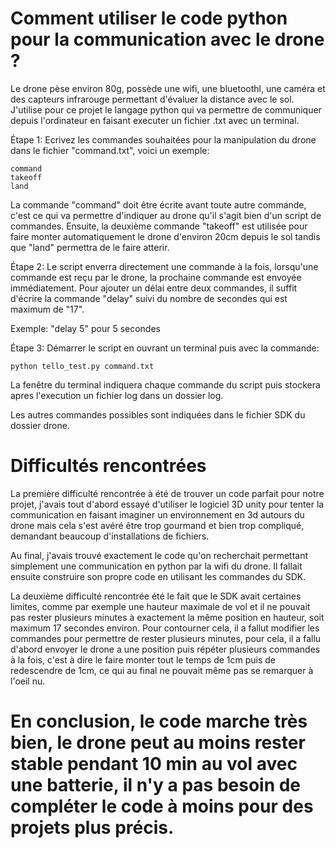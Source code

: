 # Comment utiliser le code python pour la communication avec le drone ?

Le drone pèse environ 80g, possède une wifi, une bluetoothl, une caméra et des capteurs infrarouge permettant d'évaluer la distance avec le sol. J'utilise pour ce projet le langage python qui va permettre de communiquer depuis l'ordinateur en faisant executer un fichier .txt avec un terminal.

Étape 1:
Ecrivez les commandes souhaitées pour la manipulation du drone dans le fichier "command.txt", voici un exemple:

```
command
takeoff
land
```

La commande "command" doit être écrite avant toute autre commande, c'est ce qui va permettre d'indiquer au drone qu'il s'agit bien d'un script de commandes.
Ensuite, la deuxième commande "takeoff" est utilisée pour faire monter automatiquement le drone d'environ 20cm depuis le sol tandis que "land" permettra de le faire atterir.

Étape 2:
Le script enverra directement une commande à la fois, lorsqu'une commande est reçu par le drone, la prochaine commande est envoyée immédiatement.
Pour ajouter un délai entre deux commandes, il suffit d'écrire la commande "delay" suivi du nombre de secondes qui est maximum de "17".

Exemple: "delay 5"
pour 5 secondes

Étape 3:
Démarrer le script en ouvrant un terminal puis avec la commande:

```
python tello_test.py command.txt
```
La fenêtre du terminal indiquera chaque commande du script puis stockera apres l'execution un fichier log dans un dossier log.

Les autres commandes possibles sont indiquées dans le fichier SDK du dossier drone.

# Difficultés rencontrées

La première difficulté rencontrée à été de trouver un code parfait pour notre projet, j'avais tout d'abord essayé d'utiliser le logiciel 3D unity pour tenter la communication en faisant imaginer un environnement en 3d autours du drone mais cela s'est avéré être trop gourmand et bien trop compliqué, demandant beaucoup d'installations de fichiers.

Au final, j'avais trouvé exactement le code qu'on recherchait permettant simplement une communication en python par la wifi du drone. Il fallait ensuite construire son propre code en utilisant les commandes du SDK.

La deuxième difficulté rencontrée été le fait que le SDK avait certaines limites, comme par exemple une hauteur maximale de vol et il ne pouvait pas rester plusieurs minutes à exactement la même position en hauteur, soit maximum 17 secondes environ.
Pour contourner cela, il a fallut modifier les commandes pour permettre de rester plusieurs minutes, pour cela, il a fallu d'abord envoyer le drone a une position puis répéter plusieurs commandes à la fois, c'est à dire le faire monter tout le temps de 1cm puis de redescendre de 1cm, ce qui au final ne pouvait même pas se remarquer à l'oeil nu.

# En conclusion, le code marche très bien, le drone peut au moins rester stable pendant 10 min au vol avec une batterie, il n'y a pas besoin de compléter le code à moins pour des projets plus précis.
